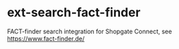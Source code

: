 # ext-search-fact-finder
FACT-finder search integration for Shopgate Connect, see https://www.fact-finder.de/
